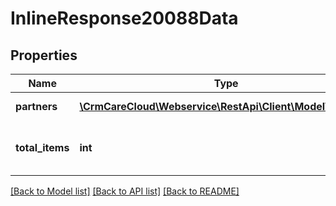 # InlineResponse20088Data

## Properties
Name | Type | Description | Notes
------------ | ------------- | ------------- | -------------
**partners** | [**\CrmCareCloud\Webservice\RestApi\Client\Model\Partner[]**](Partner.md) | List of a partners. | [optional] 
**total_items** | **int** | The number of all found partners. | [optional] 

[[Back to Model list]](../../README.md#documentation-for-models) [[Back to API list]](../../README.md#documentation-for-api-endpoints) [[Back to README]](../../README.md)

